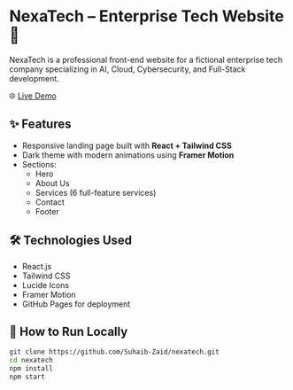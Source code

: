 # NexaTech – Enterprise Tech Website 🚀

NexaTech is a professional front-end website for a fictional enterprise tech company specializing in AI, Cloud, Cybersecurity, and Full-Stack development.

🌐 [Live Demo](https://Suhaib-Zaid.github.io/nexatech)

## ✨ Features

- Responsive landing page built with **React + Tailwind CSS**
- Dark theme with modern animations using **Framer Motion**
- Sections:
  - Hero
  - About Us
  - Services (6 full-feature services)
  - Contact
  - Footer

## 🛠 Technologies Used

- React.js
- Tailwind CSS
- Lucide Icons
- Framer Motion
- GitHub Pages for deployment

## 📁 How to Run Locally

```bash
git clone https://github.com/Suhaib-Zaid/nexatech.git
cd nexatech
npm install
npm start
